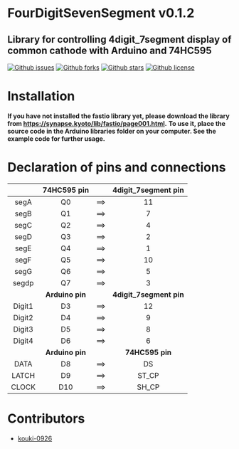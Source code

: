 # FourDigitSevenSegment   v0.1.2

## Library for controlling 4digit_7segment display of common cathode with Arduino and 74HC595

[![Github issues](https://img.shields.io/github/issues/kouki-0926/4digit_7segment)](https://github.com/kouki-0926/4digit_7segment/issues)
[![Github forks](https://img.shields.io/github/forks/kouki-0926/4digit_7segment)](https://github.com/kouki-0926/4digit_7segment/network/members)
[![Github stars](https://img.shields.io/github/stars/kouki-0926/4digit_7segment)](https://github.com/kouki-0926/4digit_7segment/stargazers)
[![Github license](https://img.shields.io/github/license/kouki-0926/4digit_7segment)](https://github.com/kouki-0926/4digit_7segment/)

# Installation

__If you have not installed the fastio library yet, please download the library from https://synapse.kyoto/lib/fastio/page001.html.__
__To use it, place the source code in the Arduino libraries folder on your computer. See the example code for further usage.__

# Declaration of pins and connections

| | __74HC595 pin__ | | __4digit_7segment pin__ |
|:---:|:---:|:---:|:---:|
| segA  | Q0 |==>| 11 |
| segB  | Q1 |==>|  7 |
| segC  | Q2 |==>|  4 |
| segD  | Q3 |==>|  2 |
| segE  | Q4 |==>|  1 |
| segF  | Q5 |==>| 10 |
| segG  | Q6 |==>|  5 |
| segdp | Q7 |==>|  3 |
| | __Arduino pin__ | | __4digit_7segment pin__ |
| Digit1 | D3 |==>| 12 |
| Digit2 | D4 |==>| 9  |
| Digit3 | D5 |==>| 8  |
| Digit4 | D6 |==>| 6  |
| | __Arduino pin__ |  | __74HC595 pin__ |
| DATA   | D8  |==>|   DS  |
| LATCH  | D9  |==>| ST_CP |
| CLOCK  | D10 |==>| SH_CP |

# Contributors
- [kouki-0926](https://github.com/kouki-0926)
